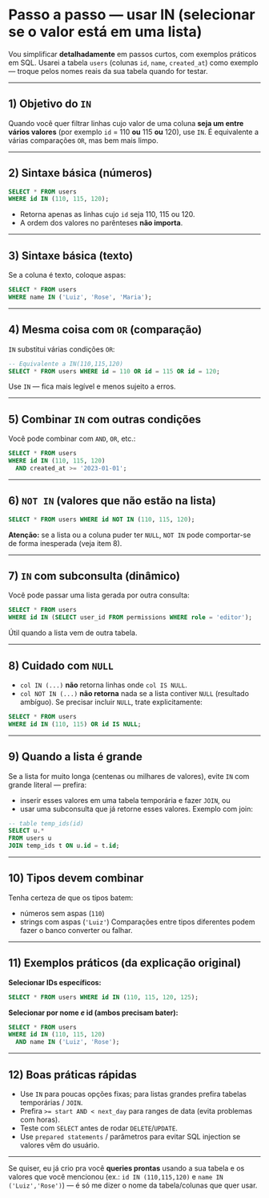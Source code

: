 # Passo a passo — usar **IN** (selecionar se o valor está em uma lista)

Vou simplificar **detalhadamente** em passos curtos, com exemplos práticos em SQL. Usarei a tabela `users` (colunas `id`, `name`, `created_at`) como exemplo — troque pelos nomes reais da sua tabela quando for testar.

---

## 1) Objetivo do `IN`

Quando você quer filtrar linhas cujo valor de uma coluna **seja um entre vários valores** (por exemplo `id` = 110 **ou** 115 **ou** 120), use `IN`. É equivalente a várias comparações `OR`, mas bem mais limpo.

---

## 2) Sintaxe básica (números)

```sql
SELECT * FROM users
WHERE id IN (110, 115, 120);
```

* Retorna apenas as linhas cujo `id` seja 110, 115 ou 120.
* A ordem dos valores no parênteses **não importa**.

---

## 3) Sintaxe básica (texto)

Se a coluna é texto, coloque aspas:

```sql
SELECT * FROM users
WHERE name IN ('Luiz', 'Rose', 'Maria');
```

---

## 4) Mesma coisa com `OR` (comparação)

`IN` substitui várias condições `OR`:

```sql
-- Equivalente a IN(110,115,120)
SELECT * FROM users WHERE id = 110 OR id = 115 OR id = 120;
```

Use `IN` — fica mais legível e menos sujeito a erros.

---

## 5) Combinar `IN` com outras condições

Você pode combinar com `AND`, `OR`, etc.:

```sql
SELECT * FROM users
WHERE id IN (110, 115, 120)
  AND created_at >= '2023-01-01';
```

---

## 6) `NOT IN` (valores que **não** estão na lista)

```sql
SELECT * FROM users WHERE id NOT IN (110, 115, 120);
```

**Atenção:** se a lista ou a coluna puder ter `NULL`, `NOT IN` pode comportar-se de forma inesperada (veja item 8).

---

## 7) `IN` com subconsulta (dinâmico)

Você pode passar uma lista gerada por outra consulta:

```sql
SELECT * FROM users
WHERE id IN (SELECT user_id FROM permissions WHERE role = 'editor');
```

Útil quando a lista vem de outra tabela.

---

## 8) Cuidado com `NULL`

* `col IN (...)` **não** retorna linhas onde `col IS NULL`.
* `col NOT IN (...)` **não retorna** nada se a lista contiver `NULL` (resultado ambíguo).
  Se precisar incluir `NULL`, trate explicitamente:

```sql
SELECT * FROM users
WHERE id IN (110, 115) OR id IS NULL;
```

---

## 9) Quando a lista é grande

Se a lista for muito longa (centenas ou milhares de valores), evite `IN` com grande literal — prefira:

* inserir esses valores em uma tabela temporária e fazer `JOIN`, ou
* usar uma subconsulta que já retorne esses valores.
  Exemplo com join:

```sql
-- table temp_ids(id)
SELECT u.*
FROM users u
JOIN temp_ids t ON u.id = t.id;
```

---

## 10) Tipos devem combinar

Tenha certeza de que os tipos batem:

* números sem aspas (`110`)
* strings com aspas (`'Luiz'`)
  Comparações entre tipos diferentes podem fazer o banco converter ou falhar.

---

## 11) Exemplos práticos (da explicação original)

**Selecionar IDs específicos:**

```sql
SELECT * FROM users WHERE id IN (110, 115, 120, 125);
```

**Selecionar por nome *e* id (ambos precisam bater):**

```sql
SELECT * FROM users
WHERE id IN (110, 115, 120)
  AND name IN ('Luiz', 'Rose');
```

---

## 12) Boas práticas rápidas

* Use `IN` para poucas opções fixas; para listas grandes prefira tabelas temporárias / `JOIN`.
* Prefira `>= start AND < next_day` para ranges de data (evita problemas com horas).
* Teste com `SELECT` antes de rodar `DELETE`/`UPDATE`.
* Use `prepared statements` / parâmetros para evitar SQL injection se valores vêm do usuário.

---

Se quiser, eu já crio pra você **queries prontas** usando a sua tabela e os valores que você mencionou (ex.: `id IN (110,115,120)` e `name IN ('Luiz','Rose')`) — é só me dizer o nome da tabela/colunas que quer usar.
